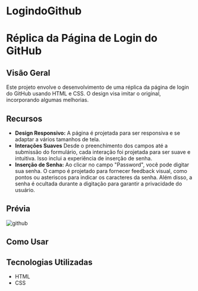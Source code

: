 # LogindoGithub

# Réplica da Página de Login do GitHub

## Visão Geral

Este projeto envolve o desenvolvimento de uma réplica da página de login do GitHub usando HTML e CSS. O design visa imitar o original, incorporando algumas melhorias.

## Recursos

- **Design Responsivo:** A página é projetada para ser responsiva e se adaptar a vários tamanhos de tela.
- **Interações Suaves** Desde o preenchimento dos campos até a submissão do formulário, cada interação foi projetada para ser suave e intuitiva. Isso inclui a experiência de inserção de senha.
- **Inserção de Senha:**  Ao clicar no campo "Password", você pode digitar sua senha. O campo é projetado para fornecer feedback visual, como pontos ou asteriscos para indicar os caracteres da senha. Além disso, a senha é ocultada durante a digitação para garantir a privacidade do usuário.

## Prévia
![github](https://github.com/angelodesenvolvedor/LogindoGithub/assets/98216100/b5313608-fa5d-4d43-9c5f-49edaf81a740)


## Como Usar



## Tecnologias Utilizadas

- HTML
- CSS
